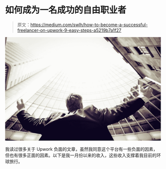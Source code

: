 # 如何成为一名成功的自由职业者

> 原文：<https://medium.com/swlh/how-to-become-a-successful-freelancer-on-upwork-9-easy-steps-a5219b7a1f27>

![](img/577cbb18d858d234c2f5d7b90e756635.png)

我读过很多关于 Upwork 负面的文章，虽然我同意这个平台有一些负面的因素，但也有很多正面的因素。以下是我一月份以来的收入，这些收入支撑着我目前的环球旅行。